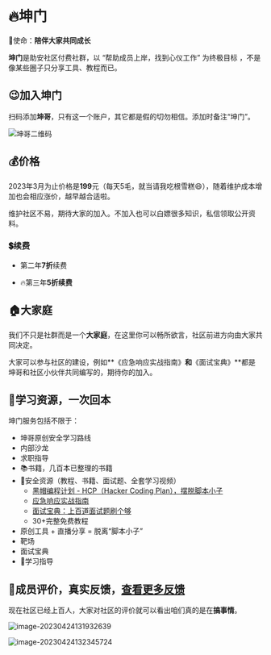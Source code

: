 # 🔥坤门

💝使命：**陪伴大家共同成长**

**坤门**是助安社区付费社群，以 “帮助成员上岸，找到心仪工作” 为终极目标 ，不是像某些圈子只分享工具、教程而已。

## 😉加入坤门

扫码添加**坤哥**，只有这一个账户，其它都是假的切勿相信。添加时备注“坤门”。

![坤哥二维码](https://static.sechelper.com/img/qrcode/%E8%AF%BE%E4%BB%B6.png)

## 💰价格

2023年3月为止价格是**199**元（每天5毛，就当请我吃根雪糕😄），随着维护成本增加也会相应涨价，越早越合适啦。

维护社区不易，期待大家的加入。不加入也可以白嫖很多知识，私信领取公开资料。

### 💲续费

- 第二年**7折**续费

- 🔥第三年**5折续费**

## 🏠大家庭

我们不只是社群而是一个**大家庭**，在这里你可以畅所欲言，社区前进方向由大家共同决定。

大家可以参与社区的建设，例如**《应急响应实战指南》**和**《面试宝典》**都是坤哥和社区小伙伴共同编写的，期待你的加入。

## 🤩学习资源，一次回本

坤门服务包括不限于：

- 坤哥原创安全学习路线
- 内部沙龙 
- 求职指导
- 📚书籍，几百本已整理的书籍
- 💾安全资源（教程、书籍、面试题、全套学习视频）
  - [黑帽编程计划 - HCP（Hacker Coding Plan），摆脱脚本小子](hcp.md)
  - [应急响应实战指南](respons.md)
  - [面试宝典：上百道面试题刷个够](https://interview.secself.com/) 
  - 30+完整免费教程
- 原创工具 + 直播分享 = 脱离“脚本小子”
- 靶场
- 面试宝典
- 📜学习指导



## 🙏成员评价，真实反馈，[查看更多反馈](feedback.md)

现在社区已经上百人，大家对社区的评价就可以看出咱们真的是在**搞事情**。

![image-20230424131932639](http://static.sechelper.com/img/2023/04/24/f44c6f7e3627c723b329dbd6d2a002e6.png)

![image-20230424132345724](http://static.sechelper.com/img/2023/04/24/c198d6c5bff2d164027d2b72d4119010.png)





